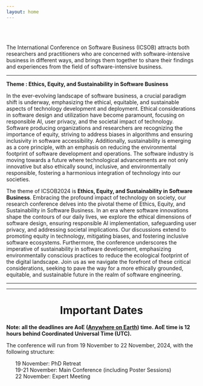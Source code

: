 ```yaml
---
layout: home
---
```


<br/>


<br>

The International Conference on Software Business (ICSOB) attracts both researchers and practitioners who are concerned with software-intensive business in different ways, and brings them together to share their findings and experiences from the field of software-intensive business.

<hr>

<b class="display-4" style="text-align: center;">Theme : Ethics, Equity, and Sustainability in Software Business </b>

In the ever-evolving landscape of software business, a crucial paradigm shift is underway, emphasizing the ethical, equitable, and sustainable aspects of technology development and deployment. Ethical considerations in software design and utilization have become paramount, focusing on responsible AI, user privacy, and the societal impact of technology. Software producing organizations and researchers are recognizing the importance of equity, striving to address biases in algorithms and ensuring inclusivity in software accessibility. Additionally, sustainability is emerging as a core principle, with an emphasis on reducing the environmental footprint of software development and operations. The software industry is moving towards a future where technological advancements are not only innovative but also ethically sound, inclusive, and environmentally responsible, fostering a harmonious integration of technology into our societies.

The theme of ICSOB2024 is <b>Ethics, Equity, and Sustainability in Software Business</b>. Embracing the profound impact of technology on society, our research conference delves into the pivotal theme of Ethics, Equity, and Sustainability in Software Business. In an era where software innovations shape the contours of our daily lives, we explore the ethical dimensions of software design, ensuring responsible AI implementation, safeguarding user privacy, and addressing societal implications. Our discussions extend to promoting equity in technology, mitigating biases, and fostering inclusive software ecosystems. Furthermore, the conference underscores the imperative of sustainability in software development, emphasizing environmentally conscious practices to reduce the ecological footprint of the digital landscape. Join us as we navigate the forefront of these critical considerations, seeking to pave the way for a more ethically grounded, equitable, and sustainable future in the realm of software engineering.

<hr>


<hr>

<div>
    <h1 class="display-4" style="text-align: center;">
        Important Dates
    </h1>
      <b>Note: all the deadlines are AoE (<b><a href="https://www.worldtimeserver.com/time-zones/aoe/#:~:text=Anywhere%20on%20Earth%20or%20AoE,the%20Pacific%20all%20year%20round." target="_blank">Anywhere on Earth</a></b>) time. AoE time is 12 hours behind Coordinated Universal Time (UTC).</b>
    <br>
    <p>The conference will run from 19 November to 22 November, 2024, with the following structure:
        <ul style="list-style: none;">
            <li>19 November: PhD Retreat</li>
            <li>19-21 November: Main Conference (including Poster Sessions)</li>
            <li>22 November: Expert Meeting</li>
        </ul>    
    </p>
   
</div>
